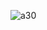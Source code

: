 
![a30](https://github.com/user-attachments/assets/a2f36911-f1f6-424f-9206-526946dd7776)

<!---
beawoo/beawoo is a ✨ special ✨ repository because its `README.md` (this file) appears on your GitHub profile.
You can click the Preview link to take a look at your changes.
--->
